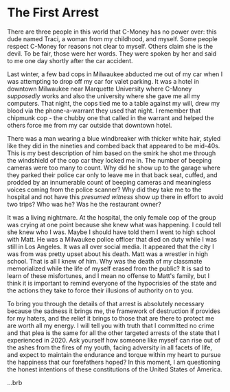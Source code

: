 # The First Arrest

There are three people in this world that C-Money has no power over: this dude named Traci, a woman from my childhood, and myself. Some people respect C-Money for reasons not clear to myself. Others claim she is the devil. To be fair, those were her words. They were spoken by her and said to me one day shortly after the car accident.

Last winter, a few bad cops in Milwaukee abducted me out of my car when I was attempting to drop off my car for valet parking. It was a hotel in downtown Milwaukee near Marquette University where C-Money _supposedly_ works and also the university where she gave me all my computers. That night, the cops tied me to a table against my will, drew my blood via the phone-a-warrant they used that night. I remember that chipmunk cop - the chubby one that called in the warrant and helped the others force me from my car outside that downtown hotel.

There was a man wearing a blue windbreaker with thicker white hair, styled like they did in the nineties and combed back that appeared to be mid-40s. This is my best description of him based on the smirk he shot me through the windshield of the cop car they locked me in. The number of beeping cameras were too many to count. Why did he show up to the garage where they parked their police car only to leave me in that back seat, cuffed, and prodded by an innumerable count of beeping cameras and meaningless voices coming from the police scanner? Why did they take me to the hospital and not have this _presumed witness_ show up there in effort to avoid two trips? Who was he? Was he the restaurant owner?

It was a living nightmare. At the hospital, the only female cop of the group was crying at one point because she knew what was happening. I could tell she knew who I was. Maybe I should have told them I went to high school with Matt. He was a Milwaukee police officer that died on duty while I was still in Los Angeles. It was all over social media. It appeared that the city I was from was pretty upset about his death. Matt was a wrestler in high school. That is all I knew of him. Why was the death of my classmate memorialized while the life of myself erased from the public? It is sad to learn of these misfortunes, and I mean no offense to Matt's family, but I think it is important to remind everyone of the hypocrisies of the state and the actions they take to force their illusions of authority on to you.

To bring you through the details of that arrest is absolutely necessary because the sadness it brings me, the framework of destruction if provides for my haters, and the relief it brings to those that are there to protect me are worth all my energy. I will tell you with truth that I committed no crime and that plea is the same for all the other targeted arrests of the state that I experienced in 2020. Ask yourself how someone like myself can rise out of the ashes from the fires of my youth, facing adversity in all facets of life, and expect to maintain the endurance and torque within my heart to pursue the happiness that our forefathers hoped? In this moment, I am questioning the honest intentions of these constitutions of the United States of America.

...brb
